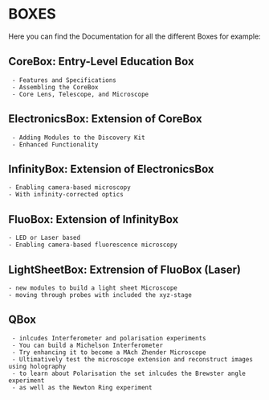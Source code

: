 # BOXES

Here you can find the Documentation for all the different Boxes for example:

## CoreBox: Entry-Level Education Box
     - Features and Specifications
     - Assembling the CoreBox
     - Core Lens, Telescope, and Microscope

## ElectronicsBox: Extension of CoreBox
     - Adding Modules to the Discovery Kit
     - Enhanced Functionality

## InfinityBox: Extension of ElectronicsBox
    - Enabling camera-based microscopy
    - With infinity-corrected optics

## FluoBox: Extension of InfinityBox
    - LED or Laser based 
    - Enabling camera-based fluorescence microscopy

## LightSheetBox: Extrension of FluoBox (Laser)
    - new modules to build a light sheet Microscope
    - moving through probes with included the xyz-stage

## QBox
     - inlcudes Interferometer and polarisation experiments
     - You can build a Michelson Interferometer
     - Try enhancing it to become a MAch Zhender Microscope
     - Ultimatively test the microscope extension and reconstruct images using holography
     - to learn about Polarisation the set inlcudes the Brewster angle experiment
     - as well as the Newton Ring experiment
